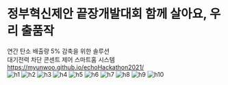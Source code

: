 # 정부혁신제안 끝장개발대회 함께 살아요, 우리 출품작
연간 탄소 배출량 5% 감축을 위한 솔루션  
대기전력 차단 콘센트 제어 스마트홈 시스템  
https://myunwoo.github.io/echoHackathon2021/  
![h1](https://user-images.githubusercontent.com/63415602/132966705-64b25da6-e783-4385-a21f-6be5973606d8.png)
![h2](https://user-images.githubusercontent.com/63415602/132966782-b7c964cf-e960-44e0-b680-0c0ba75f7ca6.png)
![h3](https://user-images.githubusercontent.com/63415602/132966790-cedb0884-a45d-4e88-8fdc-ede43cb48b04.png)
![h4](https://user-images.githubusercontent.com/63415602/132966794-69f416d6-7ae0-46b0-b95d-f25f9af64bf0.png)
![h5](https://user-images.githubusercontent.com/63415602/132966795-cae532f2-2fd8-452b-abfc-45b6400a8c1c.png)
![h6](https://user-images.githubusercontent.com/63415602/132966798-8c441dad-9d35-47be-bd51-01f310d7cc85.png)
![h7](https://user-images.githubusercontent.com/63415602/132966800-7c1c63f7-126c-440b-a1f6-c003309e7ece.png)
![h8](https://user-images.githubusercontent.com/63415602/132966801-817e19ae-cdb6-4268-b255-180a1a747d15.png)
![h9](https://user-images.githubusercontent.com/63415602/132966804-a6974264-a038-437d-b12f-f8afadf2cdcf.png)
![h10](https://user-images.githubusercontent.com/63415602/132966805-5fe89506-8e02-446a-8730-31d1ffa3b408.png)